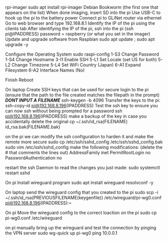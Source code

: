 rpi-imager
sudo apt install rpi-imager
Debian Bookworm (the first one that appears on the list)
When done imaging, insert SD into the pi
Use USB-C to hook up the pi to the battery power
Connect pi to GLiNet router via ethernet
Go to web browser and type 192.168.8.1
Identify the IP of the pi using the clients tab
After identifying the IP of the pi, ssh into the pi (ssh pi@IPADDRESS)
password = raspberry (or what you set in the imager)
Update and upgrade software from Raspbian
sudo apt update ; sudo apt upgrade -y

Configure the Operating System
sudo raspi-config
1-S3 Change Password
1-S4 Change Hostname
3-I1 Enable SSH
5-L1 Set Locale (set US for both)
5-L2 Change Timezone 
5-L4 Set WiFi Country (Japan)
6-A1 Expand Filesystem
6-A2 Interface Names (No)

Finish
Reboot

On laptop Create SSH keys that can be used for secure login to the pi (ensure that the path to the file created matches the filepath in the prompt) ***DONT INPUT A FILENAME***
ssh-keygen -b 4096
Transfer the keys to the pi:
ssh-copy-id pi@192.168.8.196(IPADDRESS)
Test the ssh key to ensure you can now ssh without being prompted for a password
ssh pi@192.168.8.196(IPADDRESS)
make a backup of the key in case you accidentally delete the original
cp ~/.ssh/id_rsa(FILENAME) id_rsa.bak(FILENAME.bak)

on the pi
we can modify the ssh configuration to harden it and make the remote more secure
sudo cp /etc/ssh/sshd_config /etc/ssh/sshd_config.bak
sudo vim /etc/ssh/sshd_config
make the following modifications: (delete the # that comments the lines out)
AddressFamily inet
PermitRootLogin no
PasswordAuthentication no

restart the ssh Daemon to read the changes you just made:
sudo systemctl restart sshd

On pi
Install wireguard program
sudo apt install wireguard resolvconf -y

On laptop 
send the wireguard config that you created to the pi
sudo scp -i ~/.ssh/id_rsa(PREVIOUSFILENAME(keygenfile)) /etc/wireguard/pi-wg0.conf pi@192.168.8.196(IPADDRESS):~

On pi
Move the wireguard config to the correct loaction on the pi
sudo cp pi-wg0.conf /etc/wireguard

on pi
manually bring up the wireguard and test the connection by pinging the VPN server
sudo wg-quick up pi-wg0
ping 10.0.0.1


